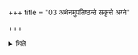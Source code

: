 +++
title = "03 अथैनमुपतिष्ठन्ते सकृत्ते अग्ने"

+++

<details><summary>थिते</summary>

अथैनमुपतिष्ठन्ते सकृत्ते अग्ने नम इत्यनुवाकशेषेण ३
</details>
